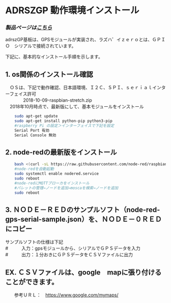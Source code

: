 # ADRSZGP 動作環境インストール

### *製品ページは[こちら](http://bit-trade-one.co.jp/adrszgp/)*

adrszGP基板は、GPSモジュールが実装され、ラズハ゜イｚｅｒｏとは、ＧＰＩＯ　シリアルで接続されています。  


下記に、基本的なインストール手順を示します。  

## 1. os関係のインストール確認
　ＯＳは、下記で動作確認、日本語環境、Ｉ２Ｃ、ＳＰＩ、ｓｅｒｉａｌインターフェイス許可  
　　　　2018-10-09-raspbian-stretch.zip  
　2018年10月時点で、最新版にして、基本モジュールをインストール  
```sh
    sudo apt-get update  
    sudo apt-get install python-pip python3-pip  
    #raspberry Pi の設定＞インターフェイスで下記を設定  
    Serial Port 有効  
    Serial Console 無効  
```

## 2. node-redの最新版をインストール

```sh
    bash <(curl -sL https://raw.githubusercontent.com/node-red/raspbian-deb-package/master/resources/update-nodejs-and-nodered)  
    #node-redを自動起動  
    sudo systemctl enable nodered.service  
    sudo reboot  
    #node-redにMQTTブローカをインストール  
    #パレットの管理→ノードを追加→moscaを検索→ノードを追加  
    sudo reboot  
```

## 3. ＮＯＤＥ－ＲＥＤのサンプルソフト（node-red-gps-serial-sample.json）を、ＮＯＤＥ－０ＲＥＤにコピー
サンプルソフトの仕様は下記  
#　　　入力：gpsモジュールから、シリアルでＧＰＳデータを入力  
#　　　出力：１分おきにＧＰＳデータをＣＳＶファイルに出力  

## EX. ＣＳＶファイルは、google　mapに張り付けることができます。  
　　参考ＵＲＬ：　https://www.google.com/mymaps/